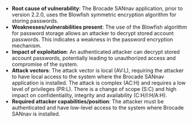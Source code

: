 - **Root cause of vulnerability**: The Brocade SANnav application, prior to version 2.2.0, uses the Blowfish symmetric encryption algorithm for storing passwords.
- **Weaknesses/vulnerabilities present**: The use of the Blowfish algorithm for password storage allows an attacker to decrypt stored account passwords. This indicates a weakness in the password encryption mechanism.
- **Impact of exploitation**: An authenticated attacker can decrypt stored account passwords, potentially leading to unauthorized access and compromise of the system.
- **Attack vectors**: The attack vector is local (AV:L), requiring the attacker to have local access to the system where the Brocade SANnav application is installed. The attack is complex (AC:H) and requires a low level of privileges (PR:L). There is a change of scope (S:C) and high impact on confidentiality, integrity and availability (C:H/I:H/A:H).
- **Required attacker capabilities/position**: The attacker must be authenticated and have low-level access to the system where Brocade SANnav is installed.